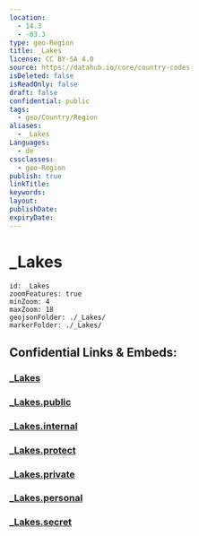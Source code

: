 ```yaml
---
location:
  - 14.3
  - -83.3
type: geo-Region
title: _Lakes
license: CC BY-SA 4.0
source: https://datahub.io/core/country-codes
isDeleted: false
isReadOnly: false
draft: false
confidential: public
tags:
  - geo/Country/Region
aliases:
  - _Lakes
Languages:
  - de
cssclasses:
  - geo-Region
publish: true
linkTitle:
keywords:
layout:
publishDate:
expiryDate:
---
```


# _Lakes

```leaflet
id: _Lakes
zoomFeatures: true 
minZoom: 4 
maxZoom: 18
geojsonFolder: ./_Lakes/
markerFolder: ./_Lakes/
```


## Confidential Links & Embeds: 

### [_Lakes](/_Standards/Earth/Continent/America~Central/Nicaragua/departments~Nicaragua/Atlántico_Norte/_Lakes.md) 

### [_Lakes.public](/_public/Earth/Continent/America~Central/Nicaragua/departments~Nicaragua/Atlántico_Norte/_Lakes.public.md) 

### [_Lakes.internal](/_internal/Earth/Continent/America~Central/Nicaragua/departments~Nicaragua/Atlántico_Norte/_Lakes.internal.md) 

### [_Lakes.protect](/_protect/Earth/Continent/America~Central/Nicaragua/departments~Nicaragua/Atlántico_Norte/_Lakes.protect.md) 

### [_Lakes.private](/_private/Earth/Continent/America~Central/Nicaragua/departments~Nicaragua/Atlántico_Norte/_Lakes.private.md) 

### [_Lakes.personal](/_personal/Earth/Continent/America~Central/Nicaragua/departments~Nicaragua/Atlántico_Norte/_Lakes.personal.md) 

### [_Lakes.secret](/_secret/Earth/Continent/America~Central/Nicaragua/departments~Nicaragua/Atlántico_Norte/_Lakes.secret.md)

